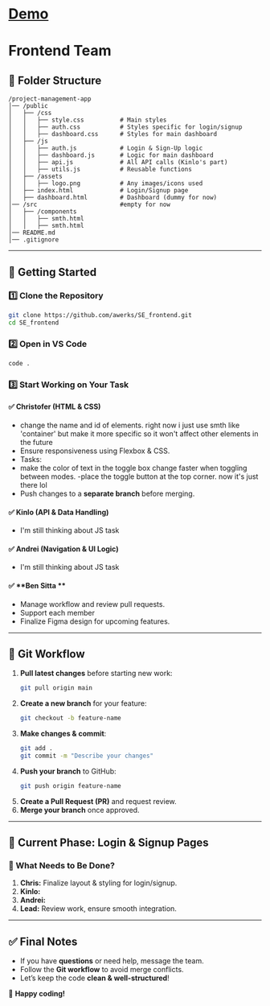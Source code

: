 # [Demo](https://se-project.up.railway.app)

# **Frontend Team**

## 📂 **Folder Structure**

```
/project-management-app
│── /public
│   ├── /css
│   │   ├── style.css          # Main styles
│   │   ├── auth.css           # Styles specific for login/signup
│   │   ├── dashboard.css      # Styles for main dashboard
│   ├── /js
│   │   ├── auth.js            # Login & Sign-Up logic
│   │   ├── dashboard.js       # Logic for main dashboard
│   │   ├── api.js             # All API calls (Kinlo's part)
│   │   ├── utils.js           # Reusable functions
│   ├── /assets
│   │   ├── logo.png           # Any images/icons used
│   ├── index.html             # Login/Signup page
│   ├── dashboard.html         # Dashboard (dummy for now)
│── /src                       #empty for now
│   ├── /components
│   │   ├── smth.html
│   │   ├── smth.html
│── README.md
│── .gitignore
```

---

## 🚀 **Getting Started**

### **1️⃣ Clone the Repository**

```bash
git clone https://github.com/awerks/SE_frontend.git
cd SE_frontend
```

### **2️⃣ Open in VS Code**

```bash
code .
```

### **3️⃣ Start Working on Your Task**

#### ✅ **Christofer (HTML & CSS)**

- change the name and id of elements. right now i just use smth like 'container' but make it more specific so it won't affect other elements in the future
- Ensure responsiveness using Flexbox & CSS.
- Tasks:
- make the color of text in the toggle box change faster when toggling between modes.
  -place the toggle button at the top corner. now it's just there lol
- Push changes to a **separate branch** before merging.

#### ✅ **Kinlo (API & Data Handling)**

- I'm still thinking about JS task

#### ✅ **Andrei (Navigation & UI Logic)**

- I'm still thinking about JS task

#### ✅ **Ben Sitta **

- Manage workflow and review pull requests.
- Support each member
- Finalize Figma design for upcoming features.

---

## 🔄 **Git Workflow**

1. **Pull latest changes** before starting new work:
   ```bash
   git pull origin main
   ```
2. **Create a new branch** for your feature:
   ```bash
   git checkout -b feature-name
   ```
3. **Make changes & commit**:
   ```bash
   git add .
   git commit -m "Describe your changes"
   ```
4. **Push your branch** to GitHub:
   ```bash
   git push origin feature-name
   ```
5. **Create a Pull Request (PR)** and request review.
6. **Merge your branch** once approved.

---

## 📅 **Current Phase: Login & Signup Pages**

### **🔹 What Needs to Be Done?**

1. **Chris:** Finalize layout & styling for login/signup.
2. **Kinlo:**
3. **Andrei:**
4. **Lead:** Review work, ensure smooth integration.

---

## ✅ **Final Notes**

- If you have **questions** or need help, message the team.
- Follow the **Git workflow** to avoid merge conflicts.
- Let’s keep the code **clean & well-structured**!

🚀 **Happy coding!**
